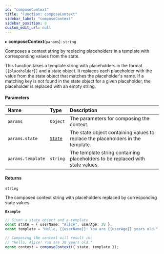 ```yaml
---
id: "composeContext"
title: "Function: composeContext"
sidebar_label: "composeContext"
sidebar_position: 0
custom_edit_url: null
---
```


▸ **composeContext**(`params`): `string`

Composes a context string by replacing placeholders in a template with corresponding values from the state.

This function takes a template string with placeholders in the format `{{placeholder}}` and a state object.
It replaces each placeholder with the value from the state object that matches the placeholder's name.
If a matching key is not found in the state object for a given placeholder, the placeholder is replaced with an empty string.

#### Parameters

| Name | Type | Description |
| :------ | :------ | :------ |
| `params` | `Object` | The parameters for composing the context. |
| `params.state` | [`State`](../interfaces/State.md) | The state object containing values to replace the placeholders in the template. |
| `params.template` | `string` | The template string containing placeholders to be replaced with state values. |

#### Returns

`string`

The composed context string with placeholders replaced by corresponding state values.

**`Example`**

```ts
// Given a state object and a template
const state = { userName: "Alice", userAge: 30 };
const template = "Hello, {{userName}}! You are {{userAge}} years old.";

// Composing the context will result in:
// "Hello, Alice! You are 30 years old."
const context = composeContext({ state, template });
```
